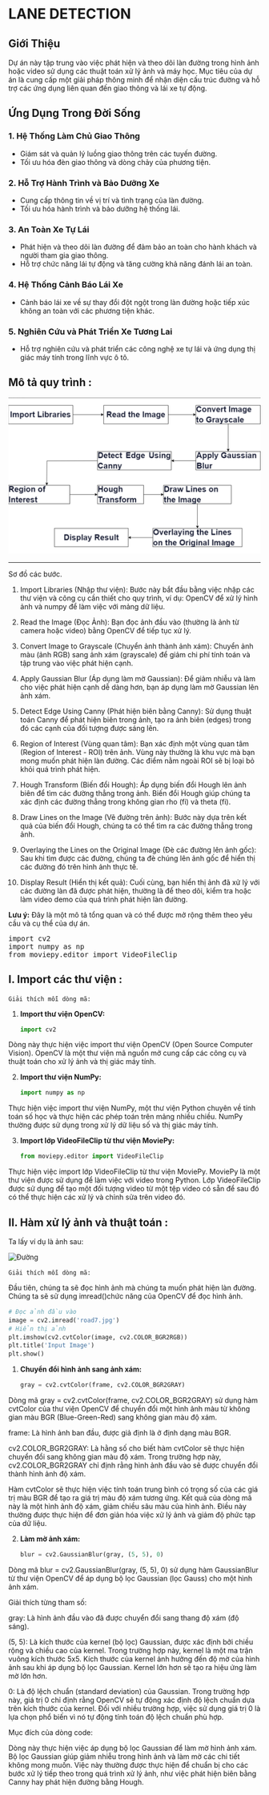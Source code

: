 # LANE DETECTION

## Giới Thiệu

Dự án này tập trung vào việc phát hiện và theo dõi làn đường trong hình ảnh hoặc video sử dụng các thuật toán xử lý ảnh và máy học. Mục tiêu của dự án là cung cấp một giải pháp thông minh để nhận diện cấu trúc đường và hỗ trợ các ứng dụng liên quan đến giao thông và lái xe tự động.

## Ứng Dụng Trong Đời Sống

### 1. Hệ Thống Làm Chủ Giao Thông
- Giám sát và quản lý luồng giao thông trên các tuyến đường.
- Tối ưu hóa đèn giao thông và dòng chảy của phương tiện.

### 2. Hỗ Trợ Hành Trình và Bảo Dưỡng Xe
- Cung cấp thông tin về vị trí và tình trạng của làn đường.
- Tối ưu hóa hành trình và bảo dưỡng hệ thống lái.

### 3. An Toàn Xe Tự Lái
- Phát hiện và theo dõi làn đường để đảm bảo an toàn cho hành khách và người tham gia giao thông.
- Hỗ trợ chức năng lái tự động và tăng cường khả năng đánh lái an toàn.

### 4. Hệ Thống Cảnh Báo Lái Xe
- Cảnh báo lái xe về sự thay đổi đột ngột trong làn đường hoặc tiếp xúc không an toàn với các phương tiện khác.

### 5. Nghiên Cứu và Phát Triển Xe Tương Lai
- Hỗ trợ nghiên cứu và phát triển các công nghệ xe tự lái và ứng dụng thị giác máy tính trong lĩnh vực ô tô.

## Mô tả quy trình :

![Đường](dexuat.png)

---
Sơ đồ các bước.
1. Import Libraries (Nhập thư viện): Bước này bắt đầu bằng việc nhập các thư viện và công cụ
cần thiết cho quy trình, ví dụ: OpenCV để xử lý hình ảnh và numpy để làm việc với mảng
dữ liệu.

2. Read the Image (Đọc Ảnh): Bạn đọc ảnh đầu vào (thường là ảnh từ camera hoặc video)
bằng OpenCV để tiếp tục xử lý.

3. Convert Image to Grayscale (Chuyển ảnh thành ảnh xám): Chuyển ảnh màu (ảnh RGB)
sang ảnh xám (grayscale) để giảm chi phí tính toán và tập trung vào việc phát hiện cạnh.

4. Apply Gaussian Blur (Áp dụng làm mờ Gaussian): Để giảm nhiễu và làm cho việc phát hiện
cạnh dễ dàng hơn, bạn áp dụng làm mờ Gaussian lên ảnh xám.

5. Detect Edge Using Canny (Phát hiện biên bằng Canny): Sử dụng thuật toán Canny để phát
hiện biên trong ảnh, tạo ra ảnh biên (edges) trong đó các cạnh của đối tượng được sáng lên.

6. Region of Interest (Vùng quan tâm): Bạn xác định một vùng quan tâm (Region of Interest -
ROI) trên ảnh. Vùng này thường là khu vực mà bạn mong muốn phát hiện làn đường. Các
điểm nằm ngoài ROI sẽ bị loại bỏ khỏi quá trình phát hiện.

7. Hough Transform (Biến đổi Hough): Áp dụng biến đổi Hough lên ảnh biên để tìm các đường
thẳng trong ảnh. Biến đổi Hough giúp chúng ta xác định các đường thẳng trong không gian
rho (fi) và theta (fi).

8. Draw Lines on the Image (Vẽ đường trên ảnh): Bước này dựa trên kết quả của biến đổi
Hough, chúng ta có thể tìm ra các đường thẳng trong ảnh.

9. Overlaying the Lines on the Original Image (Đè các đường lên ảnh gốc): Sau khi tìm được
các đường, chúng ta đè chúng lên ảnh gốc để hiển thị các đường đó trên hình ảnh thực tế.

10. Display Result (Hiển thị kết quả): Cuối cùng, bạn hiển thị ảnh đã xử lý với các đường làn
đã được phát hiện, thường là để theo dõi, kiểm tra hoặc làm video demo của quá trình phát
hiện làn đường.

**Lưu ý:** Đây là một mô tả tổng quan và có thể được mở rộng thêm theo yêu cầu và cụ thể của dự án.


<pre>
import cv2
import numpy as np
from moviepy.editor import VideoFileClip
</pre>

## I. Import các thư viện :
    Giải thích mỗi dòng mã:

1. **Import thư viện OpenCV:**
   ```python
   import cv2
Dòng này thực hiện việc import thư viện OpenCV (Open Source Computer Vision). OpenCV là một thư viện mã nguồn mở cung cấp các công cụ và thuật toán cho xử lý ảnh và thị giác máy tính.

2. **Import thư viện  NumPy:**
   ```python
   import numpy as np
Thực hiện việc import thư viện NumPy, một thư viện Python chuyên về tính toán số học và thực hiện các phép toán trên mảng nhiều chiều. NumPy thường được sử dụng trong xử lý dữ liệu số và thị giác máy tính.

3. **Import lớp VideoFileClip từ thư viện MoviePy:**
   ```python
   from moviepy.editor import VideoFileClip
Thực hiện việc import lớp VideoFileClip từ thư viện MoviePy. MoviePy là một thư viện được sử dụng để làm việc với video trong Python. Lớp VideoFileClip được sử dụng để tạo một đối tượng video từ một tệp video có sẵn để sau đó có thể thực hiện các xử lý và chỉnh sửa trên video đó.

## II. Hàm xử lý ảnh và thuật toán :
Ta lấy ví dụ là ảnh sau:

![Đường](road7.jpg)

    Giải thích mỗi dòng mã:
Đầu tiên, chúng ta sẽ đọc hình ảnh mà chúng ta muốn phát hiện làn đường. Chúng ta sẽ sử dụng imread()chức năng của OpenCV để đọc hình ảnh.
```python
# Đọc ảnh đầu vào
image = cv2.imread('road7.jpg')
# Hiển thị ảnh
plt.imshow(cv2.cvtColor(image, cv2.COLOR_BGR2RGB))
plt.title('Input Image')
plt.show()
```
    
1. **Chuyển đổi hình ảnh sang ảnh xám:**
   ```python
   gray = cv2.cvtColor(frame, cv2.COLOR_BGR2GRAY)
Dòng mã gray = cv2.cvtColor(frame, cv2.COLOR_BGR2GRAY) sử dụng hàm cvtColor của thư viện OpenCV để chuyển đổi một hình ảnh màu từ không gian màu BGR (Blue-Green-Red) sang không gian màu độ xám.

frame: Là hình ảnh ban đầu, được giả định là ở định dạng màu BGR.

cv2.COLOR_BGR2GRAY: Là hằng số cho biết hàm cvtColor sẽ thực hiện chuyển đổi sang không gian màu độ xám. Trong trường hợp này, cv2.COLOR_BGR2GRAY chỉ định rằng hình ảnh đầu vào sẽ được chuyển đổi thành hình ảnh độ xám.

Hàm cvtColor sẽ thực hiện việc tính toán trung bình có trọng số của các giá trị màu BGR để tạo ra giá trị màu độ xám tương ứng. Kết quả của dòng mã này là một hình ảnh độ xám, giảm chiều sâu màu của hình ảnh. Điều này thường được thực hiện để đơn giản hóa việc xử lý ảnh và giảm độ phức tạp của dữ liệu.

2. **Làm mờ ảnh xám:**
   ```python
   blur = cv2.GaussianBlur(gray, (5, 5), 0)
Dòng mã blur = cv2.GaussianBlur(gray, (5, 5), 0) sử dụng hàm GaussianBlur từ thư viện OpenCV để áp dụng bộ lọc Gaussian (lọc Gauss) cho một hình ảnh xám.

Giải thích từng tham số:

gray: Là hình ảnh đầu vào đã được chuyển đổi sang thang độ xám (độ sáng).

(5, 5): Là kích thước của kernel (bộ lọc) Gaussian, được xác định bởi chiều rộng và chiều cao của kernel. Trong trường hợp này, kernel là một ma trận vuông kích thước 5x5. Kích thước của kernel ảnh hưởng đến độ mờ của hình ảnh sau khi áp dụng bộ lọc Gaussian. Kernel lớn hơn sẽ tạo ra hiệu ứng làm mờ lớn hơn.

0: Là độ lệch chuẩn (standard deviation) của Gaussian. Trong trường hợp này, giá trị 0 chỉ định rằng OpenCV sẽ tự động xác định độ lệch chuẩn dựa trên kích thước của kernel. Đối với nhiều trường hợp, việc sử dụng giá trị 0 là lựa chọn phổ biến vì nó tự động tính toán độ lệch chuẩn phù hợp.

Mục đích của dòng code:

Dòng này thực hiện việc áp dụng bộ lọc Gaussian để làm mờ hình ảnh xám. Bộ lọc Gaussian giúp giảm nhiễu trong hình ảnh và làm mờ các chi tiết không mong muốn. Việc này thường được thực hiện để chuẩn bị cho các bước xử lý tiếp theo trong quá trình xử lý ảnh, như việc phát hiện biên bằng Canny hay phát hiện đường bằng Hough.







   




